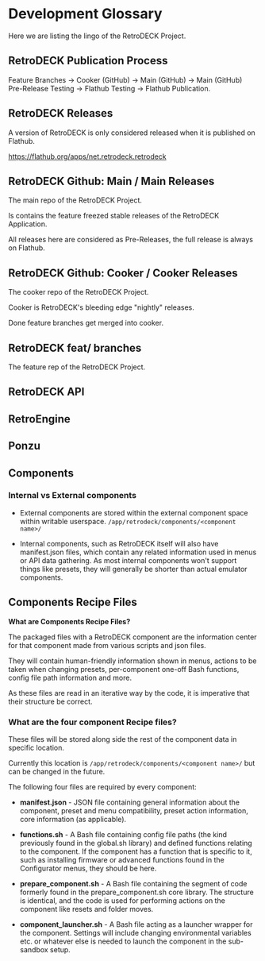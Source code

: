 # Development Glossary 

Here we are listing the lingo of the RetroDECK Project.

## RetroDECK Publication Process 

Feature Branches -> Cooker (GitHub) -> Main (GitHub) -> Main (GitHub) Pre-Release Testing ->  Flathub Testing -> Flathub Publication.

## RetroDECK Releases

A version of RetroDECK is only considered released when it is published on Flathub.

https://flathub.org/apps/net.retrodeck.retrodeck

## RetroDECK Github: Main / Main Releases

The main repo of the RetroDECK Project.

Is contains the feature freezed stable releases of the RetroDECK Application. 

All releases here are considered as Pre-Releases, the full release is always on Flathub.

## RetroDECK Github: Cooker / Cooker Releases

The cooker repo of the RetroDECK Project.

Cooker is RetroDECK's bleeding edge "nightly" releases. 

Done feature branches get merged into cooker.

## RetroDECK feat/ branches

The feature rep of the RetroDECK Project.

## RetroDECK API

## RetroEngine

## Ponzu

## Components

### Internal vs External components

- External components are stored within the external component space within writable userspace. `/app/retrodeck/components/<component name>/`

- Internal components, such as RetroDECK itself will also have manifest.json files, which contain any related information used in menus or API data gathering. As most internal components won't support things like presets, they will generally be shorter than actual emulator components.

## Components Recipe Files

**What are Components Recipe Files?**

The packaged files with a RetroDECK component are the information center for that component made from various scripts and json files. 

They will contain human-friendly information shown in menus, actions to be taken when changing presets, per-component one-off Bash functions, config file path information and more. 

As these files are read in an iterative way by the code, it is imperative that their structure be correct.



### What are the four component Recipe files?

These files will be stored along side the rest of the component data in specific location.

Currently this location is `/app/retrodeck/components/<component name>/` but can be changed in the future.

The following four files are required by every component:

- **manifest.json** - JSON file containing general information about the component, preset and menu compatibility, preset action information, core information (as applicable).

- **functions.sh** - A Bash file containing config file paths (the kind previously found in the global.sh library) and defined functions relating to the component. If the component has a function that is specific to it, such as installing firmware or advanced functions found in the Configurator menus, they should be here.

- **prepare_component.sh** - A Bash file containing the segment of code formerly found in the prepare_component.sh core library. The structure is identical, and the code is used for performing actions on the component like resets and folder moves.

- **component_launcher.sh** - A Bash file acting as a launcher wrapper for the component. Settings will include changing environmental variables etc. or whatever else is needed to launch the component in the sub-sandbox setup.

